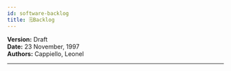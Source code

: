 ```yaml
---
id: software-backlog
title: 🗒️Backlog
---
```


**Version:** Draft  
**Date:** 23 November, 1997  
**Authors:** Cappiello, Leonel  

---

